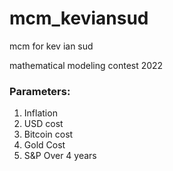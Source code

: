 # mcm_keviansud
mcm for kev ian sud

mathematical modeling contest 2022

### Parameters:
1. Inflation
2. USD cost
3. Bitcoin cost
4. Gold Cost
5. S&P Over 4 years

